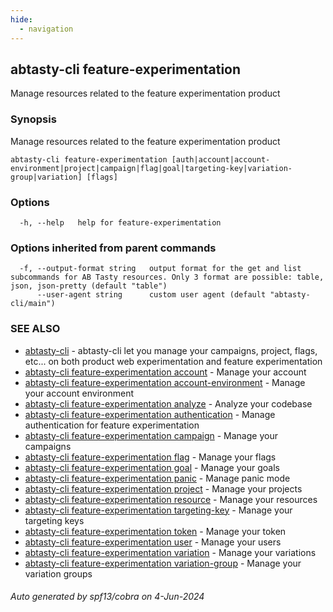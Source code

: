 ```yaml
---
hide:
  - navigation
---
```

## abtasty-cli feature-experimentation

Manage resources related to the feature experimentation product

### Synopsis

Manage resources related to the feature experimentation product

```
abtasty-cli feature-experimentation [auth|account|account-environment|project|campaign|flag|goal|targeting-key|variation-group|variation] [flags]
```

### Options

```
  -h, --help   help for feature-experimentation
```

### Options inherited from parent commands

```
  -f, --output-format string   output format for the get and list subcommands for AB Tasty resources. Only 3 format are possible: table, json, json-pretty (default "table")
      --user-agent string      custom user agent (default "abtasty-cli/main")
```

### SEE ALSO

* [abtasty-cli](abtasty-cli.md)	 - abtasty-cli let you manage your campaigns, project, flags, etc... on both product web experimentation and feature experimentation
* [abtasty-cli feature-experimentation account](abtasty-cli_feature-experimentation_account.md)	 - Manage your account
* [abtasty-cli feature-experimentation account-environment](abtasty-cli_feature-experimentation_account-environment.md)	 - Manage your account environment
* [abtasty-cli feature-experimentation analyze](abtasty-cli_feature-experimentation_analyze.md)	 - Analyze your codebase
* [abtasty-cli feature-experimentation authentication](abtasty-cli_feature-experimentation_authentication.md)	 - Manage authentication for feature experimentation
* [abtasty-cli feature-experimentation campaign](abtasty-cli_feature-experimentation_campaign.md)	 - Manage your campaigns
* [abtasty-cli feature-experimentation flag](abtasty-cli_feature-experimentation_flag.md)	 - Manage your flags
* [abtasty-cli feature-experimentation goal](abtasty-cli_feature-experimentation_goal.md)	 - Manage your goals
* [abtasty-cli feature-experimentation panic](abtasty-cli_feature-experimentation_panic.md)	 - Manage panic mode
* [abtasty-cli feature-experimentation project](abtasty-cli_feature-experimentation_project.md)	 - Manage your projects
* [abtasty-cli feature-experimentation resource](abtasty-cli_feature-experimentation_resource.md)	 - Manage your resources
* [abtasty-cli feature-experimentation targeting-key](abtasty-cli_feature-experimentation_targeting-key.md)	 - Manage your targeting keys
* [abtasty-cli feature-experimentation token](abtasty-cli_feature-experimentation_token.md)	 - Manage your token
* [abtasty-cli feature-experimentation user](abtasty-cli_feature-experimentation_user.md)	 - Manage your users
* [abtasty-cli feature-experimentation variation](abtasty-cli_feature-experimentation_variation.md)	 - Manage your variations
* [abtasty-cli feature-experimentation variation-group](abtasty-cli_feature-experimentation_variation-group.md)	 - Manage your variation groups

###### Auto generated by spf13/cobra on 4-Jun-2024
